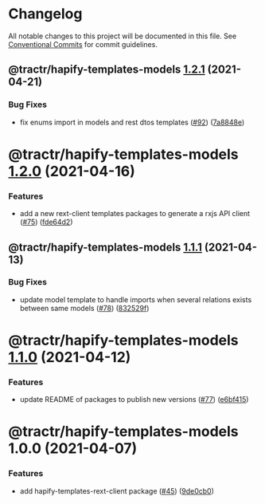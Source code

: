 # Changelog

All notable changes to this project will be documented in this file. See
[Conventional Commits](https://conventionalcommits.org) for commit guidelines.

## @tractr/hapify-templates-models [1.2.1](https://github.com/tractr/stack/compare/@tractr/hapify-templates-models@1.2.0...@tractr/hapify-templates-models@1.2.1) (2021-04-21)


### Bug Fixes

* fix enums import in models and rest dtos templates ([#92](https://github.com/tractr/stack/issues/92)) ([7a8848e](https://github.com/tractr/stack/commit/7a8848ee89784f294dfe3ab7826acb7644687a3c))

# @tractr/hapify-templates-models [1.2.0](https://github.com/tractr/stack/compare/@tractr/hapify-templates-models@1.1.1...@tractr/hapify-templates-models@1.2.0) (2021-04-16)


### Features

* add a new rext-client templates packages to generate a rxjs API client ([#75](https://github.com/tractr/stack/issues/75)) ([fde64d2](https://github.com/tractr/stack/commit/fde64d22cac2d985b3da03a37add56702f50e278))

## @tractr/hapify-templates-models [1.1.1](https://github.com/tractr/stack/compare/@tractr/hapify-templates-models@1.1.0...@tractr/hapify-templates-models@1.1.1) (2021-04-13)


### Bug Fixes

* update model template to handle imports when several relations exists between same models ([#78](https://github.com/tractr/stack/issues/78)) ([832529f](https://github.com/tractr/stack/commit/832529f4122f2d689ce132a8caf8bc035bba5f9c))

# @tractr/hapify-templates-models [1.1.0](https://github.com/tractr/stack/compare/@tractr/hapify-templates-models@1.0.0...@tractr/hapify-templates-models@1.1.0) (2021-04-12)


### Features

* update README of packages to publish new versions ([#77](https://github.com/tractr/stack/issues/77)) ([e6bf415](https://github.com/tractr/stack/commit/e6bf415af3fe5588c15577f047a6262f81c1564f))

# @tractr/hapify-templates-models 1.0.0 (2021-04-07)


### Features

* add hapify-templates-rext-client package ([#45](https://github.com/tractr/stack/issues/45)) ([9de0cb0](https://github.com/tractr/stack/commit/9de0cb0a79256d1b3dc258cf5c121e211687174c))
